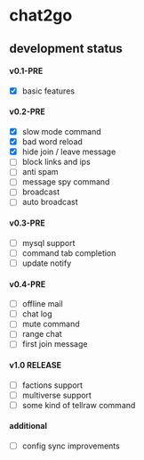 # chat2go

## development status

#### v0.1-PRE
- [x] basic features

#### v0.2-PRE
- [x] slow mode command
- [x] bad word reload
- [x] hide join / leave message
- [ ] block links and ips
- [ ] anti spam
- [ ] message spy command
- [ ] broadcast
- [ ] auto broadcast

#### v0.3-PRE
- [ ] mysql support
- [ ] command tab completion
- [ ] update notify

#### v0.4-PRE
- [ ] offline mail
- [ ] chat log
- [ ] mute command
- [ ] range chat
- [ ] first join message

#### v1.0 RELEASE
- [ ] factions support
- [ ] multiverse support
- [ ] some kind of tellraw command

#### additional
- [ ] config sync improvements
